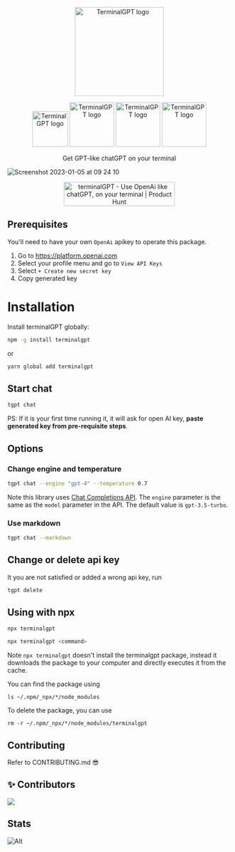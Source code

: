 <p align="center">
  <img width="200" alt="TerminalGPT logo" src="https://user-images.githubusercontent.com/11979969/211214696-7519a871-4981-44a8-8c2d-a1d187839126.png"/>
</p>

<p align="center">
   <img width="80" alt="TerminalGPT logo" src="https://img.shields.io/github/actions/workflow/status/jucasoliveira/terminalGPT/pr.yml"/>
   <img width="100" alt="TerminalGPT logo" src="https://img.shields.io/npm/dt/terminalgpt"/>
   <img width="100" alt="TerminalGPT logo" src="https://img.shields.io/github/contributors/jucasoliveira/terminalGPT"/>
   <img width="100" alt="TerminalGPT logo" src="https://img.shields.io/github/package-json/v/jucasoliveira/terminalGPT"/>

</p>

<p align="center">
Get GPT-like chatGPT on your terminal
</p>

![Screenshot 2023-01-05 at 09 24 10](https://user-images.githubusercontent.com/11979969/210746185-69722c94-b073-4863-82bc-b662236c8305.png)

<p align="center">
<a href="https://www.producthunt.com/posts/terminalgpt?utm_source=badge-featured&utm_medium=badge&utm_souce=badge-terminalgpt" target="_blank"><img src="https://api.producthunt.com/widgets/embed-image/v1/featured.svg?post_id=373888&theme=light" alt="terminalGPT - Use&#0032;OpenAi&#0032;like&#0032;chatGPT&#0044;&#0032;on&#0032;your&#0032;terminal | Product Hunt" style="width: 250px; height: 54px;" width="250" height="54" /></a>

</p>

## Prerequisites

You'll need to have your own `OpenAi` apikey to operate this package.

1. Go to <https://platform.openai.com>
2. Select your profile menu and go to `View API Keys`
3. Select `+ Create new secret key`
4. Copy generated key

# Installation

Install terminalGPT globally:

```bash
npm -g install terminalgpt
```

or

```bash
yarn global add terminalgpt
```

## Start chat

```bash
tgpt chat
```

PS: If it is your first time running it, it will ask for open AI key, **paste generated key from pre-requisite steps**.

## Options

### Change engine and temperature

```bash
tgpt chat --engine "gpt-4" --temperature 0.7
```

Note this library uses [Chat Completions API](https://platform.openai.com/docs/api-reference/chat).
The `engine` parameter is the same as the `model` parameter in the API. The default value is `gpt-3.5-turbo`.

### Use markdown

```bash
tgpt chat --markdown
```

## Change or delete api key

It you are not satisfied or added a wrong api key, run

```bash
tgpt delete
```

## Using with npx

```bash
npx terminalgpt
```

```bash
npx terminalgpt <command>
```

Note `npx terminalgpt` doesn't install the terminalgpt package, instead it downloads the package to your computer and directly executes it from the cache.

You can find the package using

`ls ~/.npm/_npx/*/node_modules`

To delete the package, you can use

`rm -r ~/.npm/_npx/*/node_modules/terminalgpt`

## Contributing

Refer to CONTRIBUTING.md 😎

## ✨ Contributors

<a href="https://github.com/jucasoliveira/terminalGPT/graphs/contributors">
  <img src="https://contrib.rocks/image?repo=jucasoliveira/terminalGPT" />
</a>

## Stats

![Alt](https://repobeats.axiom.co/api/embed/92b8c74cac77f3fbb0e843cc3f6a36b01e7bd152.svg "Repobeats analytics image")
